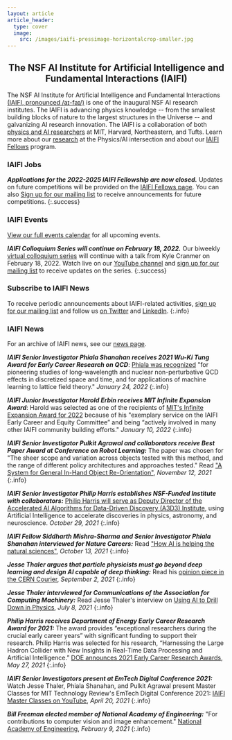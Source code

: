 ```yaml
---
layout: article
article_header:
  type: cover
  image:
    src: /images/iaifi-pressimage-horizontalcrop-smaller.jpg
---
```


<center>
<div style="max-width: 650px;">
<h2>The NSF AI Institute for Artificial Intelligence and Fundamental Interactions (IAIFI)</h2>
</div>
</center>

The NSF AI Institute for Artificial Intelligence and Fundamental Interactions [(IAIFI, pronounced /aɪ-faɪ/)](/about.html) is one of the inaugural NSF AI research institutes. The IAIFI is advancing physics knowledge -- from the smallest building blocks of nature to the largest structures in the Universe -- and galvanizing AI research innovation. The IAIFI is a collaboration of both [physics and AI researchers](/people.html) at MIT, Harvard, Northeastern, and Tufts.  Learn more about our [research](/research.html) at the Physics/AI intersection and about our [IAIFI Fellows](/fellows.html) program.

### IAIFI Jobs

***Applications for the 2022-2025 IAIFI Fellowship are now closed.*** Updates on future competitions will be provided on the [IAIFI Fellows page](https://iaifi.org/fellows). You can also [Sign up for our mailing list](http://mailman.mit.edu/mailman/listinfo/iaifi-news) to receive announcements for future competitions.
{:.success}

### IAIFI Events

[View our full events calendar](events-calendar.html) for all upcoming events.

***IAIFI Colloquium Series will continue on February 18, 2022.***  Our biweekly [virtual colloquium series](events.html) will continue with a talk from Kyle Cranmer on February 18, 2022. Watch live on our [YouTube channel](https://www.youtube.com/channel/UCueoFcGm_15kSB-wDd4CBZA) and [sign up for our mailing list](http://mailman.mit.edu/mailman/listinfo/iaifi-news) to receive updates on the series.
{:.success}

### Subscribe to IAIFI News

To receive periodic announcements about IAIFI-related activities, [sign up for our mailing list](http://mailman.mit.edu/mailman/listinfo/iaifi-news) and follow us [on Twitter](http://www.twitter.com/iaifi_news) and [LinkedIn](https://www.linkedin.com/company/iaifi).
{:.info}

### IAIFI News

For an archive of IAIFI news, see our [news page](/iaifi-news.html).

***IAIFI Senior Investigator Phiala Shanahan receives 2021 Wu-Ki Tung Award for Early Career Research on QCD***: [Phiala was recognized](https://varelas.people.uic.edu/tung_award/) "for pioneering studies of long-wavelength and nuclear non-perturbative QCD effects in discretized space and time, and for applications of machine learning to lattice field theory." *January 24, 2022*
{:.info}

***IAIFI Junior Investigator Harold Erbin receives MIT Infinite Expansion Award***: Harold was selected as one of the recipients of [MIT's Infinite Expansion Award for 2022](https://science.mit.edu/about/awards/staff-excellence-awards/infinite-mile-kilometer-winners/) because of his "exemplary service on the IAIFI Early Career and Equity Committee” and being “actively involved in many other IAIFI community building efforts." *January 10, 2022*
{:.info}

***IAIFI Senior Investigator Pulkit Agrawal and collaborators receive Best Paper Award at Conference on Robot Learning:*** The paper was chosen for "The sheer scope and variation across objects tested with this method, and the range of different policy architectures and approaches tested." Read ["A System for General In-Hand Object Re-Orientation"](https://openreview.net/forum?id=7uSBJDoP7tY), *November 12, 2021*
{:.info}

***IAIFI Senior Investigator Philip Harris establishes NSF-Funded Institute with collaborators:*** [Philip Harris will serve as Deputy Director of the Accelerated AI Algorithms for Data-Driven Discovery (A3D3) Institute](https://news.mit.edu/2021/taming-data-deluge-1029), using Artificial Intelligence to accelerate discoveries in physics, astronomy, and neuroscience. *October 29, 2021*
{:.info}

***IAIFI Fellow Siddharth Mishra-Sharma and Senior Investigator Phiala Shanahan interviewed for Nature Careers:*** Read ["How AI is helping the natural sciences"](https://www.nature.com/articles/d41586-021-02762-6), *October 13, 2021*
{:.info}

***Jesse Thaler argues that particle physicists must go beyond deep learning and design AI capable of deep thinking:*** Read his [opinion piece in the CERN Courier](https://cerncourier.com/a/designing-an-ai-physicist/), *September 2, 2021*
{:.info}

***Jesse Thaler interviewed for Communications of the Association for Computing Machinery:*** Read Jesse Thaler's interview on [Using AI to Drill Down in Physics](https://cacm.acm.org/news/253847-using-ai-to-drill-down-in-physics/fulltext), *July 8, 2021*
{:.info}

***Philip Harris receives Department of Energy Early Career Research Award for 2021:*** The award provides “exceptional researchers during the crucial early career years” with significant funding to support their research. Philip Harris was selected for his research, “Harnessing the Large Hadron Collider with New Insights in Real-Time Data Processing and Artificial Intelligence.” [DOE announces 2021 Early Career Research Awards](https://science.osti.gov/early-career), *May 27, 2021*
{:.info}

***IAIFI Senior Investigators present at EmTech Digital Conference 2021:*** Watch Jesse Thaler, Phiala Shanahan, and Pulkit Agrawal present Master Classes for MIT Technology Review's EmTech Digital Conference 2021: [IAIFI Master Classes on YouTube](https://youtube.com/playlist?list=PLBY0ED2StbGZV9_8FDiBRdWCr1AZeW9FN), *April 20, 2021*
{:.info}

***Bill Freeman elected member of National Academy of Engineering:***  "For contributions to computer vision and image enhancement."  [National Academy of Engineering](https://www.nae.edu/248499/National-Academy-of-Engineering-Elects-106-Members-and-23-International-Members), *February 9, 2021*
{:.info}


<!---
***More IAIFI News:*** For an archive of IAIFI news, see our [news page](/iaifi-news.html).
--->
